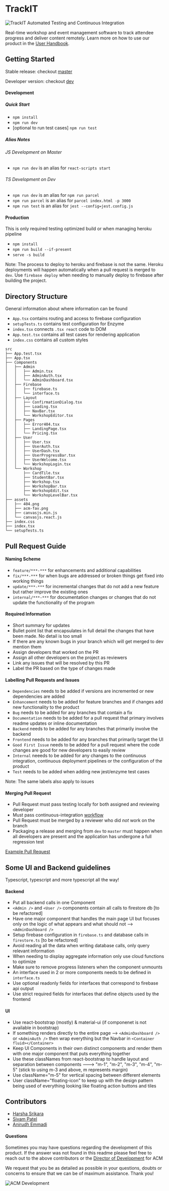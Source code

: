 # TrackIT

![TrackIT Automated Testing and Continuous Integration](https://github.com/acmutd/TrackIT/workflows/TrackIT%20Automated%20Testing%20and%20Continuous%20Integration/badge.svg)

Real-time workshop and event management software to track attendee progress and deliver content remotely. Learn more on how to use our product in the [User Handbook](./handbook.md).

## Getting Started

Stable release: checkout [master](https://github.com/acmutd/TrackIT/tree/master)

Developer version: checkout [dev](https://github.com/acmutd/TrackIT/tree/dev)

#### Development

##### Quick Start

- `npm install`
- `npm run dev`
- [optional to run test cases] `npm run test`

##### Alias Notes

###### JS Development on Master

 - `npm run dev` is an alias for `react-scripts start`

###### TS Development on Dev

 - `npm run dev` is an alias for `npm run parcel`
 - `npm run parcel` is an alias for `parcel index.html -p 3000`
 - `npm run test` is an alias for `jest --config=jest.config.js`

#### Production

This is only required testing optimized build or when managing heroku pipeline

- `npm install`
- `npm run build --if-present`
- `serve -s build`

Note: The process to deploy to heroku and firebase is not the same. Heroku deployments will happen automatically when a pull request is merged to `dev`. Use `firebase deploy` when needing to manually deploy to firebase after building the project.

## Directory Structure

General information about where information can be found
 - `App.tsx` contains routing and access to firebase configuration
 - `setupTests.ts` contains test configuration for Enzyme
 - `index.tsx` connects `.tsx react` code to DOM
 - `App.test.tsx` contains all test cases for rendering application
 - `index.css` contains all custom styles

```
src
├── App.test.tsx
├── App.tsx
├── Components
│   ├── Admin
│   │   ├── Admin.tsx
│   │   ├── AdminAuth.tsx
│   │   └── AdminDashboard.tsx
│   ├── Firebase
│   │   ├── firebase.ts
│   │   └── interface.ts
│   ├── Layout
│   │   ├── ConfirmationDialog.tsx
│   │   ├── Loading.tsx
│   │   ├── NavBar.tsx
│   │   └── WorkshopEditor.tsx
│   ├── Pages
│   │   ├── Error404.tsx
│   │   ├── LandingPage.tsx
│   │   └── Pricing.tsx
│   ├── User
│   │   ├── User.tsx
│   │   ├── UserAuth.tsx
│   │   ├── UserDash.tsx
│   │   ├── UserProgressBar.tsx
│   │   ├── UserWelcome.tsx
│   │   └── WorkshopLogin.tsx
│   └── Workshop
│       ├── CardTile.tsx
│       ├── StudentBar.tsx
│       ├── Workshop.tsx
│       ├── WorkshopBar.tsx
│       ├── WorkshopEdit.tsx
│       └── WorkshopLevelBar.tsx
├── assets
│   ├── 404.png
│   ├── acm-fav.png
│   ├── canvasjs.min.js
│   └── canvasjs.react.js
├── index.css
├── index.tsx
└── setupTests.ts
```

## Pull Request Guide

#### Naming Scheme

- `feature/***-***` for enhancements and additional capabilities
- `fix/***-***` for when bugs are addressed or broken things get fixed into working things
- `update/***-***` for incremental changes that do not add a new feature but rather improve the existing ones
- `internal/***-***` for documentation changes or changes that do not update the functionality of the program

#### Required Information

- Short summary for updates
- Bullet point list that encapsulates in full detail the changes that have been made. No detail is too small
- If there are any known bugs in your branch which will get merged to dev mention them
- Assign developers that worked on the PR
- Assign all other developers on the project as reviewers
- Link any issues that will be resolved by this PR
- Label the PR based on the type of changes made

#### Labelling Pull Requests and Issues

- `Dependencies` needs to be added if versions are incremented or new dependencies are added
- `Enhancement` needs to be added for feature branches and if changes add new functionality to the product
- `Bug` needs to be added for any branches that contain a fix
- `Documentation` needs to be added for a pull request that primary involves readme updates or inline documentation
- `Backend` needs to be added for any branches that primarily involve the backend
- `Frontend` needs to be added for any branches that primarily target the UI
- `Good First Issue` needs to be added for a pull request where the code changes are good for new developers to easily review
- `Internal` neeeds to be added for any changes to the continuous integration, continuous deployment pipelines or the configuration of the product
- `Test` needs to be added when adding new jest/enzyme test cases

Note: The same labels also apply to issues

#### Merging Pull Request

- Pull Request must pass testing locally for both assigned and reviewing developer
- Must pass continuous-integration [workflow](https://github.com/acmutd/TrackIT/blob/dev/.github/workflows/nodejs.yml)
- Pull Request must be merged by a reviewer who did _not_ work on the branch
- Packaging a release and merging from `dev` to `master` must happen when all developers are present and the application has undergone a full regression test

[Example Pull Request](https://github.com/acmutd/TrackIT/pull/37)

## Some UI and Backend guidelines

Typescript, typescript and more typescript all the way!

#### Backend

- Put all backend calls in one Component
- `<Admin />` and `<User />` components contain all calls to firestore db [to be refactored]
- Have one major component that handles the main page UI but focuses only on the logic of what appears and what should not --> `<AdminDashboard />`
- Setup firebase configuration in `firebase.ts` and database calls in `firestore.ts` [to be refactored]
- Avoid reading all the data when writing database calls, only query relevant information
- When needing to display aggregate information only use cloud functions to optimize
- Make sure to remove progress listeners when the component unmounts
- An interface used in 2 or more components needs to be defined in `interface.ts`
- Use optional readonly fields for interfaces that correspond to firebase api output
- Use strict required fields for interfaces that define objects used by the frontend

#### UI

- Use react-bootstrap (mostly) & material-ui (if componenet is not available in bootstrap)
- If something renders directly to the entire page --> `<AdminDashboard />` or `<AdminAuth />` then wrap everything but the Navbar in `<Container fluid></Container>`
- Keep UI Components in their own distinct components and render them with one major component that puts everything together
- Use these classNames from react-bootstrap to handle layout and separation between components ---> "m-1", "m-2", "m-3", "m-4", "m-5" (stick to using m-3 and above, m represents margin)
- Use className="m-5" for vertical spacing between different elements
- User className="floating-icon" to keep up with the design pattern being used of everything looking like floating action buttons and tiles

## Contributors

- [Harsha Srikara](https://harshasrikara.com)
- [Sivam Patel]()
- [Anirudh Emmadi]()

#### Questions

Sometimes you may have questions regarding the development of this product. If the answer was not found in this readme please feel free to reach out to the above contributors or the [Director of Development](mailto:comet.acm@gmail.com) for ACM

We request that you be as detailed as possible in your questions, doubts or concerns to ensure that we can be of maximum assistance. Thank you!

![ACM Development](https://www.acmutd.co/brand/Development/Banners/light_dark_background.png)
